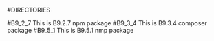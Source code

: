 #DIRECTORIES

#B9_2_7 This is B9.2.7 npm package
#B9_3_4 This is B9.3.4 composer package
#B9_5_1 This is B9.5.1 nmp package
